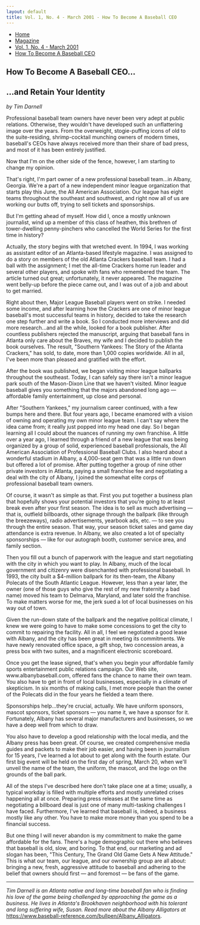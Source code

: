 ```yaml
---
layout: default
title: Vol. 1, No. 4 - March 2001 - How To Become A Baseball CEO
---
```

<nav class="breadcrumb" aria-label="breadcrumbs">
  <ul>
    <li><a href="{{ site.url }}{{ site.baseurl }}/index.html">Home</a></li>
    <li><a href="../magazine-home.html">Magazine</a></li>
    <li><a href="bi_vol_1_no_4_home.html">Vol. 1, No. 4 - March 2001</a></li>
    <li class="is-active"><a href="#" aria-current="page">How To Become A Baseball CEO</a></li>
  </ul>
</nav>

<section class="storycontent">
  <h1>How To Become A Baseball CEO...</h1>
  <h2>...and Retain Your Identity</h2>
  <p><em>by Tim Darnell</em></p>

  <p>
    Professional baseball team owners have never been very adept at public relations. Otherwise, they wouldn't have developed such an unflattering image over the years. From the overweight, stogie-puffing icons of old to the suite-residing, shrimp-cocktail munching owners of modern times, baseball's CEOs have always received more than their share of bad press, and most of it has been entirely justified.
  </p>

  <p>
    Now that I'm on the other side of the fence, however, I am starting to change my opinion.
  </p>

  <p>
    That's right, I'm part owner of a new professional baseball team...in Albany, Georgia. We're a part of a new independent minor league organization that starts play this June, the All American Association. Our league has eight teams throughout the southeast and southwest, and right now all of us are working our butts off, trying to sell tickets and sponsorships.
  </p>

  <p>
    But I'm getting ahead of myself. How did I, once a mostly unknown journalist, wind up a member of this class of heathen, this brethren of tower-dwelling penny-pinchers who cancelled the World Series for the first time in history?
  </p>

  <p>
    Actually, the story begins with that wretched event. In 1994, I was working as assistant editor of an Atlanta-based lifestyle magazine. I was assigned to do a story on members of the old Atlanta Crackers baseball team. I had a ball with the assignment; I met the all-time Crackers home run leader and several other players, and spoke with fans who remembered the team. The article turned out great; unfortunately, it never appeared. The magazine went belly-up before the piece came out, and I was out of a job and about to get married.
  </p>

  <p>
    Right about then, Major League Baseball players went on strike. I needed some income, and after learning how the Crackers are one of minor league baseball's most successful teams in history, decided to take the research one step further and write a book. So I conducted more interviews and did more research...and all the while, looked for a book publisher. After countless publishers rejected the manuscript, arguing that baseball fans in Atlanta only care about the Braves, my wife and I decided to publish the book ourselves. The result, "Southern Yankees: The Story of the Atlanta Crackers," has sold, to date, more than 1,000 copies worldwide. All in all, I've been more than pleased and gratified with the effort.
  </p>

  <p>
    After the book was published, we began visiting minor league ballparks throughout the southeast. Today, I can safely say there isn't a minor league park south of the Mason-Dixon Line that we haven't visited. Minor league baseball gives you something that the majors abandoned long ago &mdash; affordable family entertainment, up close and personal.
  </p>

  <p>
    After "Southern Yankees," my journalism career continued, with a few bumps here and there. But four years ago, I became enamored with a vision of owning and operating my own minor league team. I can't say where the idea came from; it really just popped into my head one day. So I began learning all I could about the nuances of running my own franchise. A little over a year ago, I learned through a friend of a new league that was being organized by a group of solid, experienced baseball professionals, the All American Association of Professional Baseball Clubs. I also heard about a wonderful stadium in Albany, a 4,000-seat gem that was a little run down but offered a lot of promise. After putting together a group of nine other private investors in Atlanta, paying a small franchise fee and negotiating a deal with the city of Albany, I joined the somewhat elite corps of professional baseball team owners.
  </p>

  <p>
    Of course, it wasn't as simple as that. First you put together a business plan that hopefully shows your potential investors that you're going to at least break even after your first season. The idea is to sell as much advertising &mdash; that is, outfield billboards, other signage through the ballpark (like through the breezeways), radio advertisements, yearbook ads, etc. &mdash; to see you through the entire season. That way, your season ticket sales and game day attendance is extra revenue. In Albany, we also created a lot of specialty sponsorships &mdash; like for our autograph booth, customer service area, and family section.
  </p>

  <p>
    Then you fill out a bunch of paperwork with the league and start negotiating with the city in which you want to play. In Albany, much of the local government and citizenry were disenchanted with professional baseball. In 1993, the city built a $4-million ballpark for its then-team, the Albany Polecats of the South Atlantic League. However, less than a year later, the owner (one of those guys who give the rest of my new fraternity a bad name) moved his team to Delmarva, Maryland, and later sold the franchise. To make matters worse for me, the jerk sued a lot of local businesses on his way out of town.
  </p>

  <p>
    Given the run-down state of the ballpark and the negative political climate, I knew we were going to have to make some concessions to get the city to commit to repairing the facility. All in all, I feel we negotiated a good lease with Albany, and the city has been great in meeting its commitments. We have newly renovated office space, a gift shop, two concession areas, a press box with two suites, and a magnificent electronic scoreboard.
  </p>

  <p>
    Once you get the lease signed, that's when you begin your affordable family sports entertainment public relations campaign. Our Web site, www.albanybaseball.com, offered fans the chance to name their own team. You also have to get in front of local businesses, especially in a climate of skepticism. In six months of making calls, I met more people than the owner of the Polecats did in the four years he fielded a team there.
  </p>

  <p>
    Sponsorships help...they're crucial, actually. We have uniform sponsors, mascot sponsors, ticket sponsors &mdash; you name it, we have a sponsor for it. Fortunately, Albany has several major manufacturers and businesses, so we have a deep well from which to draw.
  </p>

  <p>
    You also have to develop a good relationship with the local media, and the Albany press has been great. Of course, we created comprehensive media guides and packets to make their job easier, and having been in journalism for 15 years, I've learned a lot about to get along with the fourth estate. Our first big event will be held on the first day of spring, March 20, when we'll unveil the name of the team, the uniform, the mascot, and the logo on the grounds of the ball park.
  </p>

  <p>
    All of the steps I've described here don't take place one at a time; usually, a typical workday is filled with multiple efforts and mostly unrelated crises happening all at once. Preparing press releases at the same time as negotiating a billboard deal is just one of many multi-tasking challenges I have faced. Furthermore, I've learned that baseball is, indeed, a business mostly like any other. You have to make more money than you spend to be a financial success.
  </p>

  <p>
    But one thing I will never abandon is my commitment to make the game affordable for the fans. There's a huge demographic out there who believes that baseball is old, slow, and boring. To that end, our marketing and ad slogan has been, "This Century, The Grand Old Game Gets A New Attitude." This is what our team, our league, and our ownership group are all about:  bringing a new, fresh, aggressive attitude to baseball and adhering to the belief that owners should first &mdash; and foremost &mdash; be fans of the game.
  </p>

  <hr />

  <p>
    <em>Tim Darnell is an Atlanta native and long-time baseball fan who is finding his love of the game being challenged by approaching the game as a business. He lives in Atlanta's Brookhaven neighborhood with his tolerant and long suffering wife, Susan.  Read more about the Albany Alligators at </em><a href="https://www.baseball-reference.com/bullpen/Albany_Alligators">https://www.baseball-reference.com/bullpen/Albany_Alligators</a>.
  </p>

</section>

